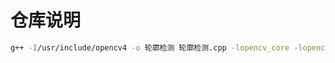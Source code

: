 # 仓库说明

```bash
g++ -I/usr/include/opencv4 -o 轮廓检测 轮廓检测.cpp -lopencv_core -lopencv_imgproc -lopencv_videoio -lcurl
```
